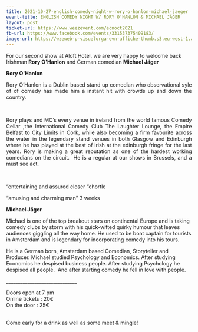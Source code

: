 ```yaml
---
title: 2021-10-27-english-comedy-night-w-rory-o-hanlon-michael-jaeger
event-title: ENGLISH COMEDY NIGHT W/ RORY O'HANLON & MICHAEL JÄGER
layout: post
ticket-url: https://www.weezevent.com/ecnoct2021
fb-url: https://www.facebook.com/events/331537375409183/
image-url: https://wzeweb-p-visuelorga-evn-affiche-thumb.s3.eu-west-1.amazonaws.com/affiche_766734.thumb53700.1633258386.jpg
---
```

<p>For our second show at Aloft Hotel, we are very happy to welcome back Irishman <strong>Rory O'Hanlon</strong> and German comedian <strong>Michael Jäger</strong></p><p><strong>Rory O'Hanlon</strong></p><p style="text-align:justify;">Rory O’Hanlon is a Dublin based stand up comedian who observational syle of of comedy has made him a instant hit with crowds up and down the country.</p><p style="text-align:justify;">&nbsp;</p><p style="text-align:justify;">Rory plays and MC’s every venue in ireland from the world famous Comedy Cellar ,the International Comedy Club The Laughter Lounge, the Empire Belfast to City Limits in Cork, while also becoming a firm favourite across the water in the legendary stand venues in both Glasgow and Edinburgh where he has played at the best of irish at the edinburgh fringe for the last years.&nbsp;Rory is making a great reputation as one of the hardest working comedians on the circuit.&nbsp; He is a regular at our shows in Brussels, and a must see act.</p><p style="text-align:justify;">&nbsp;</p><p style="text-align:justify;">“entertaining and assured closer “chortle</p><p style="text-align:justify;">“amusing and charming man” 3 weeks</p><p><strong>MIchael Jäger</strong></p><p>Michael is one of the top breakout stars on continental Europe and is taking comedy clubs by storm with his quick-witted quirky humour that leaves audiences giggling all the way home. He used to be boat captain for tourists in Amsterdam and is legendary for incorporating comedy into his tours.</p><p>He is a German born, Amsterdam based Comedian, Storyteller and Producer. Michael studied Psychology and Economics. After studying Economics he despised&nbsp;business people. After studying Psychology he despised all people. &nbsp;And after starting&nbsp;comedy he fell in love with people.</p><p>______________________________</p><p><span><span>Doors open at 7 pm<br>Online tickets : 20€<br>On the door : 25€</span></span></p><p><br>Come early for a drink as well as some meet &amp; mingle!</p>
